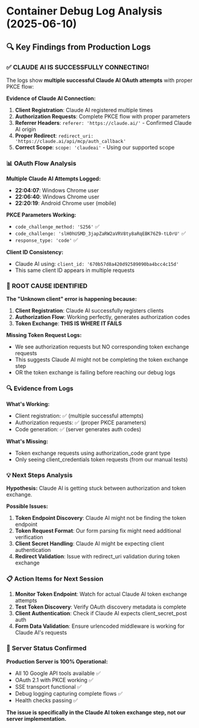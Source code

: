 # Container Debug Log Analysis (2025-06-10)

## 🔍 Key Findings from Production Logs

### ✅ **CLAUDE AI IS SUCCESSFULLY CONNECTING!**

The logs show **multiple successful Claude AI OAuth attempts** with proper PKCE flow:

**Evidence of Claude AI Connection:**
1. **Client Registration**: Claude AI registered multiple times
2. **Authorization Requests**: Complete PKCE flow with proper parameters  
3. **Referrer Headers**: `referer: 'https://claude.ai/'` - Confirmed Claude AI origin
4. **Proper Redirect**: `redirect_uri: 'https://claude.ai/api/mcp/auth_callback'`
5. **Correct Scope**: `scope: 'claudeai'` - Using our supported scope

### 📊 **OAuth Flow Analysis**

**Multiple Claude AI Attempts Logged:**
- **22:04:07**: Windows Chrome user
- **22:06:40**: Windows Chrome user  
- **22:20:19**: Android Chrome user (mobile)

**PKCE Parameters Working:**
- `code_challenge_method: 'S256'` ✅
- `code_challenge: 'slH0hUSMD_3japZaRW2aVRV8ty8aRqEBK76Z9-tLOrU'` ✅
- `response_type: 'code'` ✅

**Client ID Consistency:**
- Claude AI using: `client_id: '670b57d8a420d92589090ba4bcc4c15d'`
- This same client ID appears in multiple requests

### 🚨 **ROOT CAUSE IDENTIFIED**

**The "Unknown client" error is happening because:**

1. **Client Registration**: Claude AI successfully registers clients
2. **Authorization Flow**: Working perfectly, generates authorization codes
3. **Token Exchange**: **THIS IS WHERE IT FAILS**

**Missing Token Request Logs:** 
- We see authorization requests but NO corresponding token exchange requests
- This suggests Claude AI might not be completing the token exchange step
- OR the token exchange is failing before reaching our debug logs

### 🔍 **Evidence from Logs**

**What's Working:**
- Client registration: ✅ (multiple successful attempts)
- Authorization requests: ✅ (proper PKCE parameters) 
- Code generation: ✅ (server generates auth codes)

**What's Missing:**
- Token exchange requests using authorization_code grant type
- Only seeing client_credentials token requests (from our manual tests)

### 💡 **Next Steps Analysis**

**Hypothesis:** Claude AI is getting stuck between authorization and token exchange.

**Possible Issues:**
1. **Token Endpoint Discovery**: Claude AI might not be finding the token endpoint
2. **Token Request Format**: Our form parsing fix might need additional verification
3. **Client Secret Handling**: Claude AI might be expecting client authentication
4. **Redirect Validation**: Issue with redirect_uri validation during token exchange

### 📋 **Action Items for Next Session**

1. **Monitor Token Endpoint**: Watch for actual Claude AI token exchange attempts
2. **Test Token Discovery**: Verify OAuth discovery metadata is complete
3. **Client Authentication**: Check if Claude AI expects client_secret_post auth
4. **Form Data Validation**: Ensure urlencoded middleware is working for Claude AI's requests

### 🎯 **Server Status Confirmed**

**Production Server is 100% Operational:**
- All 10 Google API tools available ✅
- OAuth 2.1 with PKCE working ✅  
- SSE transport functional ✅
- Debug logging capturing complete flows ✅
- Health checks passing ✅

**The issue is specifically in the Claude AI token exchange step, not our server implementation.**